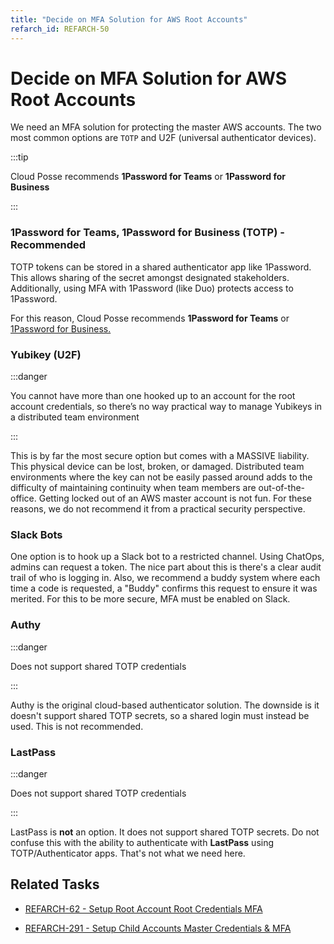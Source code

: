 ```yaml
---
title: "Decide on MFA Solution for AWS Root Accounts"
refarch_id: REFARCH-50
---
```


# Decide on MFA Solution for AWS Root Accounts

We need an MFA solution for protecting the master AWS accounts. The two most common options are `TOTP` and U2F
(universal authenticator devices).

:::tip

Cloud Posse recommends **1Password for Teams** or **1Password for Business**

:::

### 1Password for Teams, 1Password for Business (TOTP) - Recommended

TOTP tokens can be stored in a shared authenticator app like 1Password. This allows sharing of the secret amongst
designated stakeholders. Additionally, using MFA with 1Password (like Duo) protects access to 1Password.

For this reason, Cloud Posse recommends **1Password for Teams** or
[1Password for Business.](https://1password.com/teams/pricing/)

### Yubikey (U2F)

:::danger

You cannot have more than one hooked up to an account for the root account credentials, so there’s no way
practical way to manage Yubikeys in a distributed team environment

:::

This is by far the most secure option but comes with a MASSIVE liability. This physical device can be lost, broken, or
damaged. Distributed team environments where the key can not be easily passed around adds to the difficulty of
maintaining continuity when team members are out-of-the-office. Getting locked out of an AWS master account is not fun.
For these reasons, we do not recommend it from a practical security perspective.

### Slack Bots

One option is to hook up a Slack bot to a restricted channel. Using ChatOps, admins can request a token. The nice part
about this is there's a clear audit trail of who is logging in. Also, we recommend a buddy system where each time a code
is requested, a "Buddy" confirms this request to ensure it was merited. For this to be more secure, MFA must be enabled
on Slack.

### Authy

:::danger

Does not support shared TOTP credentials

:::

Authy is the original cloud-based authenticator solution. The downside is it doesn't support shared TOTP secrets, so a
shared login must instead be used. This is not recommended.

### LastPass

:::danger

Does not support shared TOTP credentials

:::

LastPass is **not** an option. It does not support shared TOTP secrets. Do not confuse this with the ability to
authenticate with **LastPass** using TOTP/Authenticator apps. That's not what we need here.

## Related Tasks

- [REFARCH-62 - Setup Root Account Root Credentials MFA](https://cloudposse.atlassian.net/browse/REFARCH-62)

- [REFARCH-291 - Setup Child Accounts Master Credentials & MFA](https://cloudposse.atlassian.net/browse/REFARCH-291)
